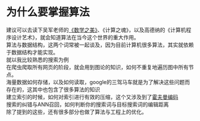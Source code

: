 # 为什么要掌握算法
建议可以去读下吴军老师的[《数学之美》](https://book.douban.com/subject/26163454/)、《计算之魂》，以及高德纳的《计算机程序设计艺术》，就会知道算法在当今这个世界的重大作用。  
算法与数据结构，这两个词常被一起谈及，因为目前计算机很多算法，其实就依赖于数据结构才能实现。  
就以我比较熟悉的搜索为例  
在爬虫爬取所有网页的阶段，就会用到图论的知识，如何不重复地遍历图中所有节点。  
海量数据如何存储，以及如何读取，google的三驾马车就是为了解决这些问题而存在的，这其中也包含了很多算法的知识  
建立索引的时候，如何对索引进行有效的压缩，这个又涉及到了[霍夫曼编码](https://zh.wikipedia.org/zh-my/%E9%9C%8D%E5%A4%AB%E6%9B%BC%E7%BC%96%E7%A0%81)  
搜索的纠错与ANN召回，如何判断你的搜索词与目标搜索词的编辑距离  
除了提到的这些，还有很多部分也做了算法与工程上的优化。


